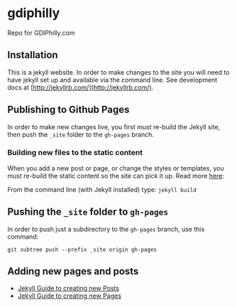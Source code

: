 # gdiphilly
Repo for GDIPhilly.com

## Installation

This is a jekyll website. In order to make changes to the site you will need to have jekyll set up and available via the command line.
See development docs at [http://jekyllrb.com/](http://jekyllrb.com/).


## Publishing to Github Pages

In order to make new changes live, you first must re-build the Jekyll site, then push the `_site` folder to the `gh-pages` branch.

### Building new files to the static content

When you add a new post or page, or change the styles or templates, you must re-build the static content so the site can pick it up.
Read more [here](http://jekyllrb.com/docs/usage/):  

From the command line (with Jekyll installed) type:
`jekyll build`


## Pushing the `_site` folder to `gh-pages`

In order to push just a subdirectory to the `gh-pages` branch, use this command:

```
git subtree push --prefix _site origin gh-pages
```

## Adding new pages and posts

- [Jekyll Guide to creating new Posts](http://jekyllrb.com/docs/posts/)
- [Jekyll Guide to creating new Pages](http://jekyllrb.com/docs/pages/)
